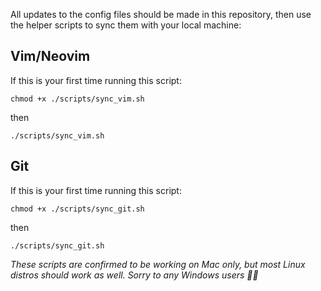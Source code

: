 All updates to the config files should be made in this repository, then use the helper scripts to sync them with your local machine:

## Vim/Neovim

If this is your first time running this script:

`chmod +x ./scripts/sync_vim.sh`

then

`./scripts/sync_vim.sh`

## Git

If this is your first time running this script:

`chmod +x ./scripts/sync_git.sh`

then

`./scripts/sync_git.sh`

_These scripts are confirmed to be working on Mac only, but most Linux distros should work as well. Sorry to any Windows users 🤷‍♂️_
